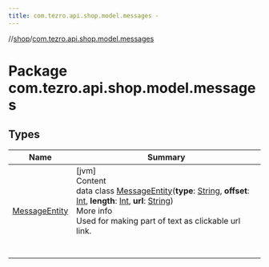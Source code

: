 ```yaml
---
title: com.tezro.api.shop.model.messages -
---
```

//[shop](../../index.md)/[com.tezro.api.shop.model.messages](index.md)



# Package com.tezro.api.shop.model.messages  


## Types  
  
|  Name |  Summary | 
|---|---|
| <a name="com.tezro.api.shop.model.messages/MessageEntity///PointingToDeclaration/"></a>[MessageEntity](-message-entity/index.md)| <a name="com.tezro.api.shop.model.messages/MessageEntity///PointingToDeclaration/"></a>[jvm]  <br>Content  <br>data class [MessageEntity](-message-entity/index.md)(**type**: [String](https://kotlinlang.org/api/latest/jvm/stdlib/kotlin/-string/index.html), **offset**: [Int](https://kotlinlang.org/api/latest/jvm/stdlib/kotlin/-int/index.html), **length**: [Int](https://kotlinlang.org/api/latest/jvm/stdlib/kotlin/-int/index.html), **url**: [String](https://kotlinlang.org/api/latest/jvm/stdlib/kotlin/-string/index.html))  <br>More info  <br>Used for making part of text as clickable url link.  <br><br><br>|

